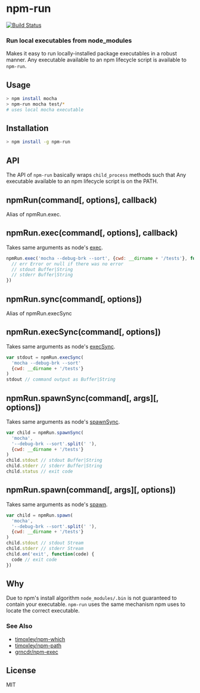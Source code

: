 # npm-run

[![Build Status](https://travis-ci.org/timoxley/npm-run.svg?branch=master)](https://travis-ci.org/timoxley/npm-run)

### Run local executables from node_modules

Makes it easy to run locally-installed package executables in a robust manner.  Any executable available to an npm lifecycle script is available to `npm-run`.

## Usage

```bash
> npm install mocha
> npm-run mocha test/*
# uses local mocha executable
```

## Installation

```bash
> npm install -g npm-run
```

## API

The API of `npm-run` basically wraps `child_process` methods such that Any executable available to an npm lifecycle script is on the PATH.

## npmRun(command[, options], callback)

Alias of npmRun.exec.

## npmRun.exec(command[, options], callback)

Takes same arguments as node's [exec](https://nodejs.org/api/child_process.html#child_process_child_process_exec_command_options_callback).

```js
npmRun.exec('mocha --debug-brk --sort', {cwd: __dirname + '/tests'}, function(err, stdout, stderr) {
  // err Error or null if there was no error
  // stdout Buffer|String
  // stderr Buffer|String
})
```

## npmRun.sync(command[, options])

Alias of npmRun.execSync

## npmRun.execSync(command[, options])

Takes same arguments as node's [execSync](https://nodejs.org/api/child_process.html#child_process_child_process_execsync_command_options).

```js
var stdout = npmRun.execSync(
  'mocha --debug-brk --sort'
  {cwd: __dirname + '/tests'}
)
stdout // command output as Buffer|String
```

## npmRun.spawnSync(command[, args][, options])

Takes same arguments as node's [spawnSync](https://nodejs.org/api/child_process.html#child_process_child_process_spawnsync_command_args_options).

```js
var child = npmRun.spawnSync(
  'mocha',
  '--debug-brk --sort'.split(' '),
  {cwd: __dirname + '/tests'}
)
child.stdout // stdout Buffer|String
child.stderr // stderr Buffer|String
child.status // exit code
```

## npmRun.spawn(command[, args][, options])

Takes same arguments as node's [spawn](https://nodejs.org/api/child_process.html#child_process_child_process_spawn_command_args_options).

```js
var child = npmRun.spawn(
  'mocha',
  '--debug-brk --sort'.split(' '),
  {cwd: __dirname + '/tests'}
)
child.stdout // stdout Stream
child.stderr // stderr Stream
child.on('exit', function(code) {
  code // exit code
})
```

## Why

Due to npm's install algorithm `node_modules/.bin` is not guaranteed to contain your executable. `npm-run` uses the same mechanism npm uses to locate the correct executable.

### See Also

* [timoxley/npm-which](https://github.com/timoxley/npm-which)
* [timoxley/npm-path](https://github.com/timoxley/npm-path)
* [grncdr/npm-exec](https://github.com/grncdr/npm-exec)

## License

MIT
